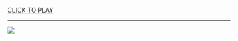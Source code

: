 
<a href="https://premium76.site?title=teenage_mutant_ninja_turtles_unblocked_games&ref=13M">CLICK TO PLAY</a></h3>
<hr>

<a href="https://premium76.site?title=teenage_mutant_ninja_turtles_unblocked_games&ref=13M"><img src="https://clearcache.store/games.png"></a>


